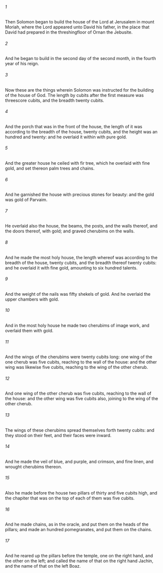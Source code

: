 ###### 1
Then Solomon began to build the house of the Lord at Jerusalem in mount Moriah, where the Lord appeared unto David his father, in the place that David had prepared in the threshingfloor of Ornan the Jebusite.

###### 2
And he began to build in the second day of the second month, in the fourth year of his reign.

###### 3
Now these are the things wherein Solomon was instructed for the building of the house of God. The length by cubits after the first measure was threescore cubits, and the breadth twenty cubits.

###### 4
And the porch that was in the front of the house, the length of it was according to the breadth of the house, twenty cubits, and the height was an hundred and twenty: and he overlaid it within with pure gold.

###### 5
And the greater house he ceiled with fir tree, which he overlaid with fine gold, and set thereon palm trees and chains.

###### 6
And he garnished the house with precious stones for beauty: and the gold was gold of Parvaim.

###### 7
He overlaid also the house, the beams, the posts, and the walls thereof, and the doors thereof, with gold; and graved cherubims on the walls.

###### 8
And he made the most holy house, the length whereof was according to the breadth of the house, twenty cubits, and the breadth thereof twenty cubits: and he overlaid it with fine gold, amounting to six hundred talents.

###### 9
And the weight of the nails was fifty shekels of gold. And he overlaid the upper chambers with gold.

###### 10
And in the most holy house he made two cherubims of image work, and overlaid them with gold.

###### 11
And the wings of the cherubims were twenty cubits long: one wing of the one cherub was five cubits, reaching to the wall of the house: and the other wing was likewise five cubits, reaching to the wing of the other cherub.

###### 12
And one wing of the other cherub was five cubits, reaching to the wall of the house: and the other wing was five cubits also, joining to the wing of the other cherub.

###### 13
The wings of these cherubims spread themselves forth twenty cubits: and they stood on their feet, and their faces were inward.

###### 14
And he made the veil of blue, and purple, and crimson, and fine linen, and wrought cherubims thereon.

###### 15
Also he made before the house two pillars of thirty and five cubits high, and the chapiter that was on the top of each of them was five cubits.

###### 16
And he made chains, as in the oracle, and put them on the heads of the pillars; and made an hundred pomegranates, and put them on the chains.

###### 17
And he reared up the pillars before the temple, one on the right hand, and the other on the left; and called the name of that on the right hand Jachin, and the name of that on the left Boaz.

